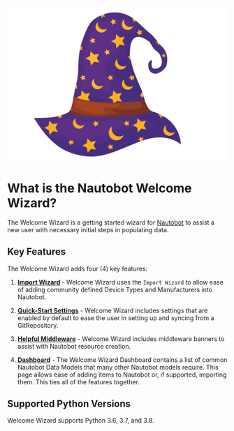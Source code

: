 ![Merlin](img/Merlin.svg "Nautobot Welcome Wizard logo")

# What is the Nautobot Welcome Wizard?

The Welcome Wizard is a getting started wizard for [Nautobot](https://nautobot.readthedocs.io/en/latest/) to assist a new user with necessary initial steps in populating data.

## Key Features

The Welcome Wizard adds four (4) key features:

1. [**Import Wizard**](import_wizard.md) - Welcome Wizard uses the `Import Wizard` to allow ease of adding community defined Device Types and Manufacturers into Nautobot.

2. [**Quick-Start Settings**](git_datasource.md) - Welcome Wizard includes settings that are enabled by default to ease the user in setting up and syncing from a GitRepository.

3. [**Helpful Middleware**](middleware.md) - Welcome Wizard includes middleware banners to assist with Nautobot resource creation.

4. [**Dashboard**](dashboard.md) - The Welcome Wizard Dashboard contains a list of common Nautobot Data Models that many other Nautobot models require. This page allows ease of adding items to Nautobot or, if supported, importing them. This ties all of the features together.

## Supported Python Versions

Welcome Wizard supports Python 3.6, 3.7, and 3.8.
